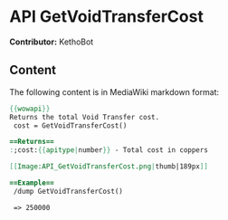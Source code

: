 # API GetVoidTransferCost

**Contributor:** KethoBot

## Content

The following content is in MediaWiki markdown format:

```mediawiki
{{wowapi}}
Returns the total Void Transfer cost.
 cost = GetVoidTransferCost()

==Returns==
:;cost:{{apitype|number}} - Total cost in coppers 

[[Image:API_GetVoidTransferCost.png|thumb|189px]]

==Example==
 /dump GetVoidTransferCost()

 => 250000
```